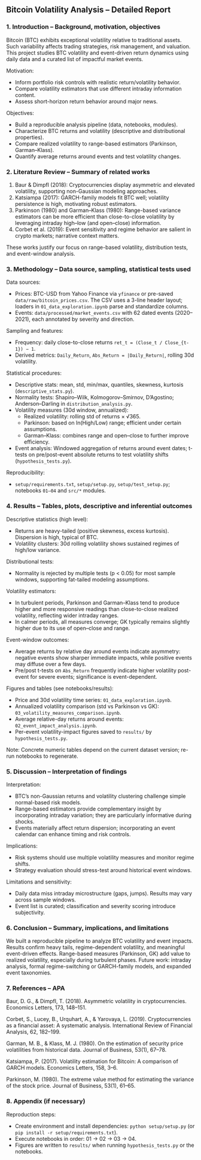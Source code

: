 ## Bitcoin Volatility Analysis – Detailed Report

### 1. Introduction – Background, motivation, objectives
Bitcoin (BTC) exhibits exceptional volatility relative to traditional assets. Such variability affects trading strategies, risk management, and valuation. This project studies BTC volatility and event-driven return dynamics using daily data and a curated list of impactful market events.

Motivation:
- Inform portfolio risk controls with realistic return/volatility behavior.
- Compare volatility estimators that use different intraday information content.
- Assess short-horizon return behavior around major news.

Objectives:
- Build a reproducible analysis pipeline (data, notebooks, modules).
- Characterize BTC returns and volatility (descriptive and distributional properties).
- Compare realized volatility to range-based estimators (Parkinson, Garman–Klass).
- Quantify average returns around events and test volatility changes.

### 2. Literature Review – Summary of related works
1) Baur & Dimpfl (2018): Cryptocurrencies display asymmetric and elevated volatility, supporting non-Gaussian modeling approaches.
2) Katsiampa (2017): GARCH-family models fit BTC well; volatility persistence is high, motivating robust estimators.
3) Parkinson (1980) and Garman–Klass (1980): Range-based variance estimators can be more efficient than close-to-close volatility by leveraging intraday high–low (and open–close) information.
4) Corbet et al. (2019): Event sensitivity and regime behavior are salient in crypto markets; narrative context matters.

These works justify our focus on range-based volatility, distribution tests, and event-window analysis.

### 3. Methodology – Data source, sampling, statistical tests used
Data sources:
- Prices: BTC-USD from Yahoo Finance via `yfinance` or pre-saved `data/raw/bitcoin_prices.csv`. The CSV uses a 3-line header layout; loaders in `01_data_exploration.ipynb` parse and standardize columns.
- Events: `data/processed/market_events.csv` with 62 dated events (2020–2021), each annotated by severity and direction.

Sampling and features:
- Frequency: daily close-to-close returns `ret_t = (Close_t / Close_{t-1}) − 1`.
- Derived metrics: `Daily_Return`, `Abs_Return = |Daily_Return|`, rolling 30d volatility.

Statistical procedures:
- Descriptive stats: mean, std, min/max, quantiles, skewness, kurtosis (`descriptive_stats.py`).
- Normality tests: Shapiro–Wilk, Kolmogorov–Smirnov, D’Agostino; Anderson–Darling in `distribution_analysis.py`.
- Volatility measures (30d window, annualized):
  - Realized volatility: rolling std of returns × √365.
  - Parkinson: based on ln(High/Low) range; efficient under certain assumptions.
  - Garman–Klass: combines range and open–close to further improve efficiency.
- Event analysis: Windowed aggregation of returns around event dates; t-tests on pre/post-event absolute returns to test volatility shifts (`hypothesis_tests.py`).

Reproducibility:
- `setup/requirements.txt`, `setup/setup.py`, `setup/test_setup.py`; notebooks `01–04` and `src/*` modules.

### 4. Results – Tables, plots, descriptive and inferential outcomes
Descriptive statistics (high level):
- Returns are heavy-tailed (positive skewness, excess kurtosis). Dispersion is high, typical of BTC.
- Volatility clusters: 30d rolling volatility shows sustained regimes of high/low variance.

Distributional tests:
- Normality is rejected by multiple tests (p < 0.05) for most sample windows, supporting fat-tailed modeling assumptions.

Volatility estimators:
- In turbulent periods, Parkinson and Garman–Klass tend to produce higher and more responsive readings than close-to-close realized volatility, reflecting wider intraday ranges.
- In calmer periods, all measures converge; GK typically remains slightly higher due to its use of open–close and range.

Event-window outcomes:
- Average returns by relative day around events indicate asymmetry: negative events show sharper immediate impacts, while positive events may diffuse over a few days.
- Pre/post t-tests on `Abs_Return` frequently indicate higher volatility post-event for severe events; significance is event-dependent.

Figures and tables (see notebooks/results):
- Price and 30d volatility time series: `01_data_exploration.ipynb`.
- Annualized volatility comparison (std vs Parkinson vs GK): `03_volatility_measures_comparison.ipynb`.
- Average relative-day returns around events: `02_event_impact_analysis.ipynb`.
- Per-event volatility-impact figures saved to `results/` by `hypothesis_tests.py`.

Note: Concrete numeric tables depend on the current dataset version; re-run notebooks to regenerate.

### 5. Discussion – Interpretation of findings
Interpretation:
- BTC’s non-Gaussian returns and volatility clustering challenge simple normal-based risk models.
- Range-based estimators provide complementary insight by incorporating intraday variation; they are particularly informative during shocks.
- Events materially affect return dispersion; incorporating an event calendar can enhance timing and risk controls.

Implications:
- Risk systems should use multiple volatility measures and monitor regime shifts.
- Strategy evaluation should stress-test around historical event windows.

Limitations and sensitivity:
- Daily data miss intraday microstructure (gaps, jumps). Results may vary across sample windows.
- Event list is curated; classification and severity scoring introduce subjectivity.

### 6. Conclusion – Summary, implications, and limitations
We built a reproducible pipeline to analyze BTC volatility and event impacts. Results confirm heavy tails, regime-dependent volatility, and meaningful event-driven effects. Range-based measures (Parkinson, GK) add value to realized volatility, especially during turbulent phases. Future work: intraday analysis, formal regime-switching or GARCH-family models, and expanded event taxonomies.

### 7. References – APA
Baur, D. G., & Dimpfl, T. (2018). Asymmetric volatility in cryptocurrencies. Economics Letters, 173, 148–151.

Corbet, S., Lucey, B., Urquhart, A., & Yarovaya, L. (2019). Cryptocurrencies as a financial asset: A systematic analysis. International Review of Financial Analysis, 62, 182–199.

Garman, M. B., & Klass, M. J. (1980). On the estimation of security price volatilities from historical data. Journal of Business, 53(1), 67–78.

Katsiampa, P. (2017). Volatility estimation for Bitcoin: A comparison of GARCH models. Economics Letters, 158, 3–6.

Parkinson, M. (1980). The extreme value method for estimating the variance of the stock price. Journal of Business, 53(1), 61–65.

### 8. Appendix (if necessary)
Reproduction steps:
- Create environment and install dependencies: `python setup/setup.py` (or `pip install -r setup/requirements.txt`).
- Execute notebooks in order: 01 → 02 → 03 → 04.
- Figures are written to `results/` when running `hypothesis_tests.py` or the notebooks.


